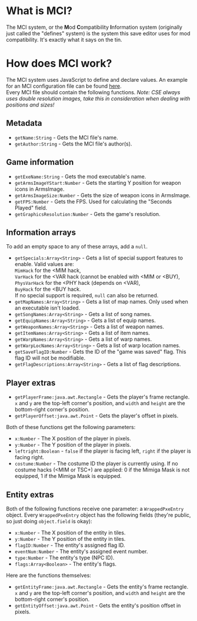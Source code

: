 # What is MCI?
The MCI system, or the **M**od **C**ompatibility **I**nformation system (originally just called the "defines" system) is the system this save editor uses for mod compatibility. It's exactly what it says on the tin.

# How does MCI work?
The MCI system uses JavaScript to define and declare values.
An example for an MCI configuration file can be found [here](src/main/resources/com/leo/cse/frontend/default.mci).  
Every MCI file should contain the following functions. *Note: CSE always uses double resolution images, take this in consideration when dealing with positions and sizes!*
## Metadata
- `getName:String` - Gets the MCI file's name.
- `getAuthor:String` - Gets the MCI file's author(s).

## Game information
- `getExeName:String` - Gets the mod executable's name.
- `getArmsImageYStart:Number` - Gets the starting Y position for weapon icons in ArmsImage.
- `getArmsImageSize:Number` - Gets the size of weapon icons in ArmsImage.
- `getFPS:Number` - Gets the FPS. Used for calculating the "Seconds Played" field.
- `getGraphicsResolution:Number` - Gets the game's resolution.

## Information arrays
To add an empty space to any of these arrays, add a `null`.
- `getSpecials:Array<String>` - Gets a list of special support features to enable. Valid values are:  
`MimHack` for the <MIM hack,  
`VarHack` for the <VAR hack (cannot be enabled with <MIM or <BUY),  
`PhysVarHack` for the <PHY hack (depends on <VAR),  
`BuyHack` for the <BUY hack.  
If no special support is required, `null` can also be returned.
- `getMapNames:Array<String>` - Gets a list of map names. Only used when an executable isn't loaded.
- `getSongNames:Array<String>` - Gets a list of song names.
- `getEquipNames:Array<String>` - Gets a list of equip names.
- `getWeaponNames:Array<String>` - Gets a list of weapon names.
- `getItemNames:Array<String>` - Gets a list of item names.
- `getWarpNames:Array<String>` - Gets a list of warp names.
- `getWarpLocNames:Array<String>` - Gets a list of warp location names.
- `getSaveFlagID:Number` - Gets the ID of the "game was saved" flag. This flag ID will not be modifiable.
- `getFlagDescriptions:Array<String>` - Gets a list of flag descriptions.

## Player extras
- `getPlayerFrame:java.awt.Rectangle` - Gets the player's frame rectangle. `x` and `y` are the top-left corner's position, and `width` and `height` are the bottom-right corner's position.
- `getPlayerOffset:java.awt.Point` - Gets the player's offset in pixels.

Both of these functions get the following parameters:  
- `x:Number` - The X position of the player in pixels.
- `y:Number` - The Y position of the player in pixels.
- `leftright:Boolean` - `false` if the player is facing left, `right` if the player is facing right.
- `costume:Number` - The costume ID the player is currently using. If no costume hacks (<MIM or TSC+) are applied: 0 if the Mimiga Mask is not equipped, 1 if the Mimiga Mask is equipped.

## Entity extras
Both of the following functions receive one parameter: a `WrappedPxeEntry` object.
Every `WrappedPxeEntry` object has the following fields (they're public, so just doing `object.field` is okay):
- `x:Number` - The X position of the entity in tiles.
- `y:Number` - The Y position of the entity in tiles.
- `flagID:Number` - The entity's assigned flag ID.
- `eventNum:Number` - The entity's assigned event number.
- `type:Number` - The entity's type (NPC ID).
- `flags:Array<Boolean>` - The entity's flags.

Here are the functions themselves:
- `getEntityFrame:java.awt.Rectangle` - Gets the entity's frame rectangle. `x` and `y` are the top-left corner's position, and `width` and `height` are the bottom-right corner's position.
- `getEntityOffset:java.awt.Point` - Gets the entity's position offset in pixels.
